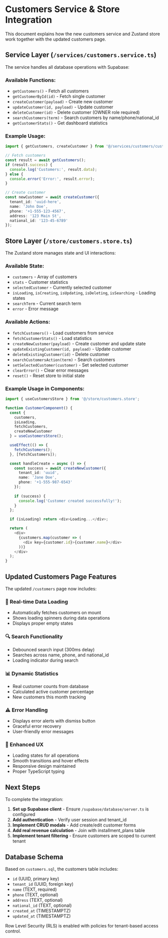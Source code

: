 # Customers Service & Store Integration

This document explains how the new customers service and Zustand store work together with the updated customers page.

## Service Layer (`/services/customers.service.ts`)

The service handles all database operations with Supabase:

### Available Functions:
- `getCustomers()` - Fetch all customers
- `getCustomerById(id)` - Fetch single customer
- `createCustomer(payload)` - Create new customer
- `updateCustomer(id, payload)` - Update customer
- `deleteCustomer(id)` - Delete customer (OWNER role required)
- `searchCustomers(term)` - Search customers by name/phone/national_id
- `getCustomerStats()` - Get dashboard statistics

### Example Usage:
```typescript
import { getCustomers, createCustomer } from '@/services/customers/customers.service';

// Fetch customers
const result = await getCustomers();
if (result.success) {
  console.log('Customers:', result.data);
} else {
  console.error('Error:', result.error);
}

// Create customer
const newCustomer = await createCustomer({
  tenant_id: 'uuid-here',
  name: 'John Doe',
  phone: '+1-555-123-4567',
  address: '123 Main St',
  national_id: '123-45-6789'
});
```

## Store Layer (`/store/customers.store.ts`)

The Zustand store manages state and UI interactions:

### Available State:
- `customers` - Array of customers
- `stats` - Customer statistics
- `selectedCustomer` - Currently selected customer
- `isLoading`, `isCreating`, `isUpdating`, `isDeleting`, `isSearching` - Loading states
- `searchTerm` - Current search term
- `error` - Error message

### Available Actions:
- `fetchCustomers()` - Load customers from service
- `fetchCustomerStats()` - Load statistics
- `createNewCustomer(payload)` - Create customer and update state
- `updateExistingCustomer(id, payload)` - Update customer
- `deleteExistingCustomer(id)` - Delete customer
- `searchCustomersAction(term)` - Search customers
- `setSelectedCustomer(customer)` - Set selected customer
- `clearError()` - Clear error messages
- `reset()` - Reset store to initial state

### Example Usage in Components:
```typescript
import { useCustomersStore } from '@/store/customers.store';

function CustomerComponent() {
  const { 
    customers, 
    isLoading, 
    fetchCustomers,
    createNewCustomer 
  } = useCustomersStore();

  useEffect(() => {
    fetchCustomers();
  }, [fetchCustomers]);

  const handleCreate = async () => {
    const success = await createNewCustomer({
      tenant_id: 'uuid',
      name: 'Jane Doe',
      phone: '+1-555-987-6543'
    });
    
    if (success) {
      console.log('Customer created successfully!');
    }
  };

  if (isLoading) return <div>Loading...</div>;

  return (
    <div>
      {customers.map(customer => (
        <div key={customer.id}>{customer.name}</div>
      ))}
    </div>
  );
}
```

## Updated Customers Page Features

The updated `/customers` page now includes:

### 🔄 Real-time Data Loading
- Automatically fetches customers on mount
- Shows loading spinners during data operations
- Displays proper empty states

### 🔍 Search Functionality
- Debounced search input (300ms delay)
- Searches across name, phone, and national_id
- Loading indicator during search

### 📊 Dynamic Statistics
- Real customer counts from database
- Calculated active customer percentage
- New customers this month tracking

### ⚠️ Error Handling
- Displays error alerts with dismiss button
- Graceful error recovery
- User-friendly error messages

### 🎨 Enhanced UX
- Loading states for all operations
- Smooth transitions and hover effects
- Responsive design maintained
- Proper TypeScript typing

## Next Steps

To complete the integration:

1. **Set up Supabase client** - Ensure `/supabase/database/server.ts` is configured
2. **Add authentication** - Verify user session and tenant_id
3. **Implement CRUD modals** - Add create/edit customer forms
4. **Add real revenue calculation** - Join with installment_plans table
5. **Implement tenant filtering** - Ensure customers are scoped to current tenant

## Database Schema

Based on `customers.sql`, the customers table includes:
- `id` (UUID, primary key)
- `tenant_id` (UUID, foreign key)
- `name` (TEXT, required)
- `phone` (TEXT, optional)
- `address` (TEXT, optional)
- `national_id` (TEXT, optional)
- `created_at` (TIMESTAMPTZ)
- `updated_at` (TIMESTAMPTZ)

Row Level Security (RLS) is enabled with policies for tenant-based access control. 